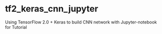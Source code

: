 # tf2_keras_cnn_jupyter
Using TensorFlow 2.0 + Keras to build CNN network with Jupyter-notebook for Tutorial
